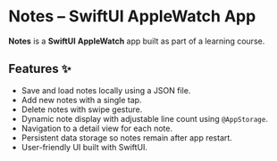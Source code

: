 # Notes – SwiftUI AppleWatch App

**Notes** is a **SwiftUI** **AppleWatch** app built as part of a learning course.


## Features ✨
- Save and load notes locally using a JSON file.
- Add new notes with a single tap.
- Delete notes with swipe gesture.
- Dynamic note display with adjustable line count using `@AppStorage`.
- Navigation to a detail view for each note.
- Persistent data storage so notes remain after app restart.
- User-friendly UI built with SwiftUI.
